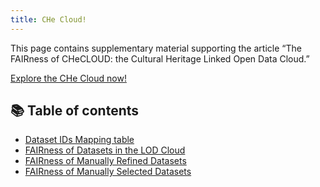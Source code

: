 ```yaml
---
title: CHe Cloud!
---
```

<link rel="stylesheet" href="assets/css/custom.css">

This page contains supplementary material supporting the article “The FAIRness of CHeCLOUD: the Cultural Heritage Linked Open Data Cloud.”

[Explore the CHe Cloud now!](http://example.com)

## 📚 Table of contents
- [Dataset IDs Mapping table](./mapping-table.md)
- [FAIRness of Datasets in the LOD Cloud ](./datasets-in-lodc.md)
- [FAIRness of Manually Refined Datasets](./manually_refined.md)
- [FAIRness of Manually Selected Datasets](./manually-selected.md)
